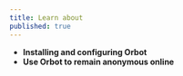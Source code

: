 ```yaml
---
title: Learn about
published: true
---
```

- **Installing and configuring Orbot**
- **Use Orbot to remain anonymous online**
